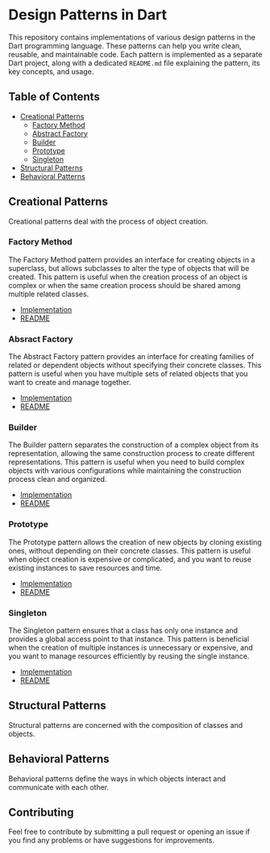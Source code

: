 # Design Patterns in Dart

This repository contains implementations of various design patterns in the Dart programming language. These patterns can help you write clean, reusable, and maintainable code. Each pattern is implemented as a separate Dart project, along with a dedicated `README.md` file explaining the pattern, its key concepts, and usage.

## Table of Contents

- [Creational Patterns](#creational-patterns)
  - [Factory Method](#factory-method)
  - [Abstract Factory](#abstract-factory)
  - [Builder](#builder)
  - [Prototype](#prototype)
  - [Singleton](#singleton)
- [Structural Patterns](#structural-patterns)
- [Behavioral Patterns](#behavioral-patterns)

## Creational Patterns

Creational patterns deal with the process of object creation.

### Factory Method

The Factory Method pattern provides an interface for creating objects in a superclass, but allows subclasses to alter the type of objects that will be created. This pattern is useful when the creation process of an object is complex or when the same creation process should be shared among multiple related classes.

- [Implementation](bin/creational/factory_method/factory_method.dart)
- [README](bin/creational/factory_method/README.md)

### Absract Factory

The Abstract Factory pattern provides an interface for creating families of related or dependent objects without specifying their concrete classes. This pattern is useful when you have multiple sets of related objects that you want to create and manage together.

- [Implementation](bin/creational/abstract_factory/abstract_factory.dart)
- [README](bin/creational/abstract_factory/README.md)

### Builder

The Builder pattern separates the construction of a complex object from its representation, allowing the same construction process to create different representations. This pattern is useful when you need to build complex objects with various configurations while maintaining the construction process clean and organized.

- [Implementation](bin/creational/builder/builder.dart)
- [README](bin/creational/builder/README.md)

### Prototype

The Prototype pattern allows the creation of new objects by cloning existing ones, without depending on their concrete classes. This pattern is useful when object creation is expensive or complicated, and you want to reuse existing instances to save resources and time.

- [Implementation](bin/creational/prototype/prototype.dart)
- [README](bin/creational/prototype/README.md)

### Singleton

The Singleton pattern ensures that a class has only one instance and provides a global access point to that instance. This pattern is beneficial when the creation of multiple instances is unnecessary or expensive, and you want to manage resources efficiently by reusing the single instance.

- [Implementation](bin/creational/singleton/singleton.dart)
- [README](bin/creational/singleton/README.md)

## Structural Patterns

Structural patterns are concerned with the composition of classes and objects.

## Behavioral Patterns

Behavioral patterns define the ways in which objects interact and communicate with each other.

## Contributing

Feel free to contribute by submitting a pull request or opening an issue if you find any problems or have suggestions for improvements.
